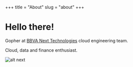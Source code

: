 +++
title = "About"
slug = "about"
+++

# Hello there! 

Gopher at [BBVA Next Technologies](https://www.bbvanexttechnologies.com/) cloud engineering team.

Cloud, data and finance enthusiast.


![alt next](/images/about/go.png)